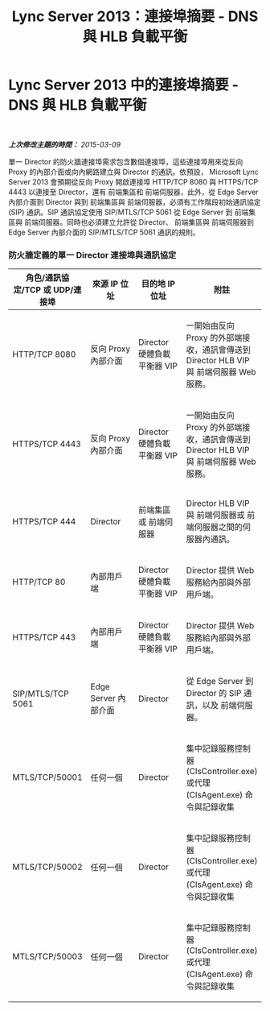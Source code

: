 ﻿---
title: Lync Server 2013：連接埠摘要 - DNS 與 HLB 負載平衡
TOCTitle: 連接埠摘要 - DNS 與 HLB 負載平衡
ms:assetid: b07c37e4-820e-46ee-a678-1da95d1b87af
ms:mtpsurl: https://technet.microsoft.com/zh-tw/library/JJ205179(v=OCS.15)
ms:contentKeyID: 49292016
ms.date: 08/24/2015
mtps_version: v=OCS.15
ms.translationtype: HT
---

# Lync Server 2013 中的連接埠摘要 - DNS 與 HLB 負載平衡

 

_**上次修改主題的時間：** 2015-03-09_

單一 Director 的防火牆連接埠需求包含數個連接埠，這些連接埠用來從反向 Proxy 的內部介面或向內網路建立與 Director 的通訊。依預設， Microsoft Lync Server 2013 會預期從反向 Proxy 開啟連接埠 HTTP/TCP 8080 與 HTTPS/TCP 4443 以連接至 Director，還有 前端集區和 前端伺服器，此外，從 Edge Server 內部介面到 Director 與到 前端集區與 前端伺服器，必須有工作階段初始通訊協定 (SIP) 通訊。SIP 通訊協定使用 SIP/MTLS/TCP 5061 從 Edge Server 到 前端集區與 前端伺服器。同時也必須建立允許從 Director、 前端集區與 前端伺服器到 Edge Server 內部介面的 SIP/MTLS/TCP 5061 通訊的規則。

### 防火牆定義的單一 Director 連接埠與通訊協定

<table>
<colgroup>
<col style="width: 25%" />
<col style="width: 25%" />
<col style="width: 25%" />
<col style="width: 25%" />
</colgroup>
<thead>
<tr class="header">
<th>角色/通訊協定/TCP 或 UDP/連接埠</th>
<th>來源 IP 位址</th>
<th>目的地 IP 位址</th>
<th>附註</th>
</tr>
</thead>
<tbody>
<tr class="odd">
<td><p>HTTP/TCP 8080</p></td>
<td><p>反向 Proxy 內部介面</p></td>
<td><p>Director 硬體負載平衡器 VIP</p></td>
<td><p>一開始由反向 Proxy 的外部端接收，通訊會傳送到 Director HLB VIP 與 前端伺服器 Web 服務。</p></td>
</tr>
<tr class="even">
<td><p>HTTPS/TCP 4443</p></td>
<td><p>反向 Proxy 內部介面</p></td>
<td><p>Director 硬體負載平衡器 VIP</p></td>
<td><p>一開始由反向 Proxy 的外部端接收，通訊會傳送到 Director HLB VIP 與 前端伺服器 Web 服務。</p></td>
</tr>
<tr class="odd">
<td><p>HTTPS/TCP 444</p></td>
<td><p>Director</p></td>
<td><p>前端集區 或 前端伺服器</p></td>
<td><p>Director HLB VIP 與 前端伺服器或 前端伺服器之間的伺服器內通訊。</p></td>
</tr>
<tr class="even">
<td><p>HTTP/TCP 80</p></td>
<td><p>內部用戶端</p></td>
<td><p>Director 硬體負載平衡器 VIP</p></td>
<td><p>Director 提供 Web 服務給內部與外部用戶端。</p></td>
</tr>
<tr class="odd">
<td><p>HTTPS/TCP 443</p></td>
<td><p>內部用戶端</p></td>
<td><p>Director 硬體負載平衡器 VIP</p></td>
<td><p>Director 提供 Web 服務給內部與外部用戶端。</p></td>
</tr>
<tr class="even">
<td><p>SIP/MTLS/TCP 5061</p></td>
<td><p>Edge Server 內部介面</p></td>
<td><p>Director</p></td>
<td><p>從 Edge Server 到 Director 的 SIP 通訊，以及 前端伺服器。</p></td>
</tr>
<tr class="odd">
<td><p>MTLS/TCP/50001</p></td>
<td><p>任何一個</p></td>
<td><p>Director</p></td>
<td><p>集中記錄服務控制器 (ClsController.exe) 或代理 (ClsAgent.exe) 命令與記錄收集</p></td>
</tr>
<tr class="even">
<td><p>MTLS/TCP/50002</p></td>
<td><p>任何一個</p></td>
<td><p>Director</p></td>
<td><p>集中記錄服務控制器 (ClsController.exe) 或代理 (ClsAgent.exe) 命令與記錄收集</p></td>
</tr>
<tr class="odd">
<td><p>MTLS/TCP/50003</p></td>
<td><p>任何一個</p></td>
<td><p>Director</p></td>
<td><p>集中記錄服務控制器 (ClsController.exe) 或代理 (ClsAgent.exe) 命令與記錄收集</p></td>
</tr>
</tbody>
</table>

